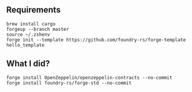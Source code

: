 ## Requirements
```shell
brew install cargo
forgeup --branch master
source ~/.zshenv
forge init --template https://github.com/foundry-rs/forge-template hello_template
```

## What I did?
```shell
forge install OpenZeppelin/openzeppelin-contracts --no-commit
forge install foundry-rs/forge-std --no-commit
```